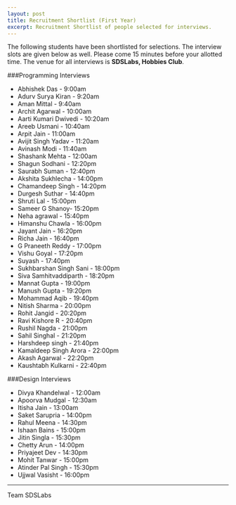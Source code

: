 ```yaml
---
layout: post
title: Recruitment Shortlist (First Year)
excerpt: Recruitment Shortlist of people selected for interviews.
---
```

The following students have been shortlisted for selections. The interview slots are given below as well. Please come 15 minutes before your allotted time. The venue for all interviews is **SDSLabs, Hobbies Club**.

###Programming Interviews

* Abhishek Das - 9:00am
* Adurv Surya Kiran - 9:20am
* Aman Mittal - 9:40am
* Archit Agarwal - 10:00am
* Aarti Kumari Dwivedi - 10:20am
* Areeb Usmani - 10:40am
* Arpit Jain - 11:00am
* Avijit Singh Yadav - 11:20am
* Avinash Modi - 11:40am
* Shashank Mehta - 12:00am
* Shagun Sodhani - 12:20pm
* Saurabh Suman - 12:40pm
* Akshita Sukhlecha - 14:00pm
* Chamandeep Singh - 14:20pm
* Durgesh Suthar - 14:40pm
* Shruti Lal - 15:00pm
* Sameer G Shanoy- 15:20pm
* Neha agrawal - 15:40pm
* Himanshu Chawla - 16:00pm
* Jayant Jain - 16:20pm
* Richa Jain - 16:40pm
* G Praneeth Reddy - 17:00pm
* Vishu Goyal - 17:20pm
* Suyash - 17:40pm
* Sukhbarshan Singh Sani - 18:00pm
* Siva Samhitvaddiparth - 18:20pm
* Mannat Gupta - 19:00pm
* Manush Gupta - 19:20pm
* Mohammad Aqib - 19:40pm 
* Nitish Sharma - 20:00pm
* Rohit Jangid - 20:20pm
* Ravi Kishore R - 20:40pm
* Rushil Nagda - 21:00pm
* Sahil Singhal - 21:20pm
* Harshdeep singh - 21:40pm
* Kamaldeep Singh Arora - 22:00pm
* Akash Agarwal - 22:20pm
* Kaushtabh Kulkarni - 22:40pm

###Design Interviews

* Divya Khandelwal - 12:00am
* Apoorva Mudgal - 12:30am
* Itisha Jain - 13:00am
* Saket Sarupria - 14:00pm
* Rahul Meena - 14:30pm
* Ishaan Bains - 15:00pm
* Jitin Singla - 15:30pm
* Chetty Arun - 14:00pm
* Priyajeet Dev - 14:30pm
* Mohit Tanwar - 15:00pm
* Atinder Pal Singh - 15:30pm
* Ujjwal Vasisht - 16:00pm

---
Team SDSLabs
